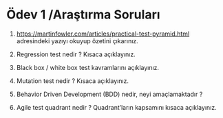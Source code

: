 # Ödev 1 /Araştırma Soruları

1. https://martinfowler.com/articles/practical-test-pyramid.html adresindeki yazıyı okuyup özetini çıkarınız.

2. Regression test nedir ? Kısaca açıklayınız.

3. Black box / white box test kavramlarını açıklayınız.

4. Mutation test nedir ? Kısaca açıklayınız.

5. Behavior Driven Development (BDD) nedir, neyi amaçlamaktadır ?

6. Agile test quadrant nedir ? Quadrant’ların kapsamını kısaca açıklayınız.
